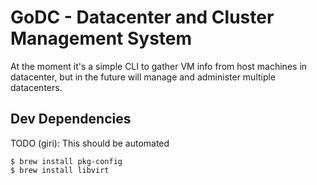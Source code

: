 # GoDC - Datacenter and Cluster Management System
At the moment it's a simple CLI to gather VM info from host machines in datacenter, but in the future will manage and administer multiple datacenters.

## Dev Dependencies
TODO (giri): This should be automated
```
$ brew install pkg-config
$ brew install libvirt
```

